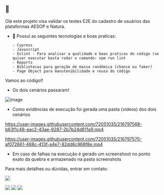 


## 👋
 Olá este projeto visa validar os testes E2E do cadastro de usuários das plataformas AESOP e Natura.
- 🔭 Possui as seguintes tecnologias e boas praticas:

      - Cypress
      - Javascript
      - Eslint - Para analisar a qualidade e boas praticas do código (se quiser executar basta rodar o comando: npm run lint
      - Reports
      - Bibliotecas para geração de massa randômica (chance ou faker)
      - Page Object para manutenibilidade e reuso do código


Vamos ao código!! 

- Os dois cenários passaram! 

![image](https://user-images.githubusercontent.com/72051035/216797518-b95f0ed1-39c8-4d53-babb-2216a6081256.png)

- Como evidências de execução foi gerada uma pasta (videos) dos dois cenários

https://user-images.githubusercontent.com/72051035/216797568-b63f1c48-eac2-43ae-9287-2b7b24d811a9.mp4


https://user-images.githubusercontent.com/72051035/216797570-af072661-488c-413f-a4e7-82dd6c968f8e.mp4

- Em caso de falhas na execução é gerado um screenshoot no ponto exato da quebra e armazenado na pasta screenshots


Para mais detalhes ou dúvidas, entrar em contato:

<img src="https://recrealab40.com.br/uploads/1/0/8/2/108251915/published/3537_2.jpg?1498600675">

 <div>

<a href="https://instagram.com/ronileee" target="_blank"><img src="https://img.shields.io/badge/-Instagram-%23E4405F?style=for-the-badge&logo=instagram&logoColor=white" target="_blank"></a>
<a href = "mailto:roni.jimmylee@gmail.com"><img src="https://img.shields.io/badge/Gmail-D14836?style=for-the-badge&logo=gmail&logoColor=white" target="_blank"></a>
<a href="https://www.linkedin.com/in/ronierisonlee" target="_blank"><img src="https://img.shields.io/badge/-LinkedIn-%230077B5?style=for-the-badge&logo=linkedin&logoColor=white" target="_blank"></a>   
</div>



